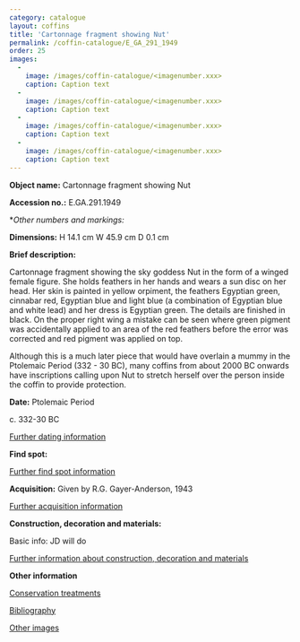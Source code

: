 ```yaml
---
category: catalogue
layout: coffins
title: 'Cartonnage fragment showing Nut'
permalink: /coffin-catalogue/E_GA_291_1949
order: 25
images: 
  -
    image: /images/coffin-catalogue/<imagenumber.xxx>
    caption: Caption text
  -
    image: /images/coffin-catalogue/<imagenumber.xxx>
    caption: Caption text
  -
    image: /images/coffin-catalogue/<imagenumber.xxx>
    caption: Caption text
  -
    image: /images/coffin-catalogue/<imagenumber.xxx>
    caption: Caption text
---
```


**Object name:** 
Cartonnage fragment showing Nut

**Accession no.:** 
E.GA.291.1949

**Other numbers and markings:*
<other numbers etc.>

**Dimensions:** 
H 14.1 cm
W 45.9 cm
D 0.1 cm

**Brief description:** 

Cartonnage fragment showing the sky goddess Nut in the form of a winged female figure. She holds feathers in her hands and wears a sun disc on her head. Her skin is painted in yellow orpiment, the feathers Egyptian green, cinnabar red, Egyptian blue and light blue (a combination of Egyptian blue and white lead) and her dress is Egyptian green. The details are finished in black. On the proper right wing a mistake can be seen where green pigment was accidentally applied to an area of the red feathers before the error was corrected and red pigment was applied on top.

Although this is a much later piece that would have overlain a mummy in the Ptolemaic Period (332 - 30 BC), many coffins from about 2000 BC onwards have inscriptions calling upon Nut to stretch herself over the person inside the coffin to provide protection.


**Date:**
Ptolemaic Period

c. 332-30 BC

[Further dating information](/catalogue_extras/E_GA_291_1949_dating)

**Find spot:**
<Basic find spot information>

[Further find spot information](/catalogue_extras/E_GA_291_1949_findspot)

**Acquisition:**
Given by R.G. Gayer-Anderson, 1943

[Further acquisition information](/catalogue_extras/E_GA_291_1949_acquisition)

**Construction, decoration and materials:**

Basic info: JD will do

[Further information about construction, decoration and materials](/catalogue_extras/E_GA_291_1949_materials)


**Other information**

[Conservation treatments](/catalogue_extras/E_GA_291_1949_conservation)

[Bibliography](/catalogue_extras/E_GA_291_1949_bibliography)

[Other images](/catalogue_extras/E_GA_291_1949_imagesheet)

